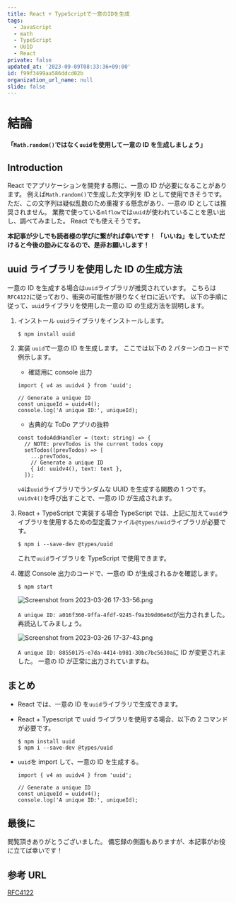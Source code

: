 ```yaml
---
title: React + TypeScriptで一意のIDを生成
tags:
  - JavaScript
  - math
  - TypeScript
  - UUID
  - React
private: false
updated_at: '2023-09-09T08:33:36+09:00'
id: f99f3499aa586ddcd02b
organization_url_name: null
slide: false
---
```


# 結論

**「`Math.random()`ではなく`uuid`を使用して一意の ID を生成しましょう」**

## Introduction

React でアプリケーションを開発する際に、一意の ID が必要になることがあります。
例えば`Math.random()`で生成した文字列を ID として使用できそうです。
ただ、この文字列は疑似乱数のため重複する懸念があり、一意の ID としては推奨されません。
業務で使っている`mlflow`では`uuid`が使われていることを思い出し、調べてみました。
React でも使えそうです。

**本記事が少しでも読者様の学びに繋がれば幸いです！**
**「いいね」をしていただけると今後の励みになるので、是非お願いします！**

## uuid ライブラリを使用した ID の生成方法

一意の ID を生成する場合は`uuid`ライブラリが推奨されています。
こちらは`RFC4122`に従っており、衝突の可能性が限りなくゼロに近いです。
以下の手順に従って、`uuid`ライブラリを使用した一意の ID の生成方法を説明します。

1. インストール
   `uuid`ライブラリをインストールします。

   ```console: npm install
   $ npm install uuid
   ```

2. 実装
   `uuid`で一意の ID を生成します。
   ここでは以下の 2 パターンのコードで例示します。

   - 確認用に console 出力

   ```tsx: App.tsx
   import { v4 as uuidv4 } from 'uuid';

   // Generate a unique ID
   const uniqueId = uuidv4();
   console.log('A unique ID:', uniqueId);
   ```

   - 古典的な ToDo アプリの抜粋

   ```tsx: App.tsx
   const todoAddHandler = (text: string) => {
     // NOTE: prevTodos is the current todos copy
     setTodos((prevTodos) => [
       ...prevTodos,
       // Generate a unique ID
       { id: uuidv4(), text: text },
     ]);
   ```

   `v4`は`uuid`ライブラリでランダムな UUID を生成する関数の 1 つです。
   `uuidv4()`を呼び出すことで、一意の ID が生成されます。

3. React + TypeScript で実装する場合
   TypeScript では、上記に加えて`uuid`ライブラリを使用するための型定義ファイル`@types/uuid`ライブラリが必要です。

   ```console: npm i
   $ npm i --save-dev @types/uuid
   ```

   これで`uuid`ライブラリを TypeScript で使用できます。

4. 確認
   Console 出力のコードで、一意の ID が生成されるかを確認します。

   ```console: npm start
   $ npm start
   ```

   ![Screenshot from 2023-03-26 17-33-56.png](https://qiita-image-store.s3.ap-northeast-1.amazonaws.com/0/3292052/a6574fcf-8f91-966f-f05d-389d5eec749a.png)

   `A unique ID: a016f360-9ffa-4fdf-9245-f9a3b9d06e6d`が出力されました。
   再読込してみましょう。

   ![Screenshot from 2023-03-26 17-37-43.png](https://qiita-image-store.s3.ap-northeast-1.amazonaws.com/0/3292052/21fd08e2-0edb-d171-ec94-52debec896b0.png)

   `A unique ID: 88550175-e7da-4414-b981-30bc7bc5630a`に ID が変更されました。
   一意の ID が正常に出力されていますね。

## まとめ

- React では、一意の ID を`uuid`ライブラリで生成できます。
- React + Typescript で uuid ライブラリを使用する場合、以下の 2 コマンドが必要です。
  ```console:
  $ npm install uuid
  $ npm i --save-dev @types/uuid
  ```
- `uuid`を import して、一意の ID を生成する。

  ```App.tsx
  import { v4 as uuidv4 } from 'uuid';

  // Generate a unique ID
  const uniqueId = uuidv4();
  console.log('A unique ID:', uniqueId);
  ```

## 最後に

閲覧頂きありがとうございました。
備忘録の側面もありますが、本記事がお役に立てば幸いです！

## 参考 URL

[RFC4122](https://tex2e.github.io/rfc-translater/html/rfc4122.html 'RFC4122')
